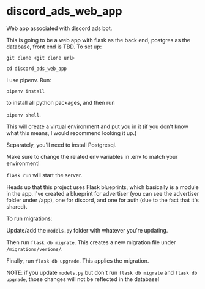# discord_ads_web_app
Web app associated with discord ads bot.

This is going to be a web app with flask as the back end, postgres as the database, front end is TBD. To set up:

`git clone <git clone url>`

`cd discord_ads_web_app`

I use pipenv. Run:

`pipenv install`

to install all python packages, and then run 

`pipenv shell`. 

This will create a virtual environment and put you in it (if you don't know what this means, I would recommend 
looking it up.)

Separately, you'll need to install Postgresql. 

Make sure to change the related env variables in .env to match your environment!

`flask run` will start the server.

Heads up that this project uses Flask blueprints, which basically is a module in the app. I've created a blueprint for advertiser (you can see the advertiser folder under /app), one for discord, and one for auth (due to the fact that it's shared).

To run migrations:

Update/add the `models.py` folder with whatever you're updating.

Then run `flask db migrate`. This creates a new migration file under `/migrations/verions/`.

Finally, run `flask db upgrade`. This applies the migration.

NOTE: if you update `models.py` but don't run `flask db migrate` and `flask db upgrade`, those changes will not be reflected in the database!